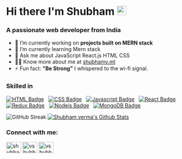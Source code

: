 # Hi there I'm Shubham <img src="https://media.giphy.com/media/hvRJCLFzcasrR4ia7z/giphy.gif" width="25px">
### A passionate web developer from India

- 🔭 I’m currently working on **projects built on MERN stack**
- 🌱 I’m currently learning Mern stack
- 💬 Ask me about JavaScript React.js HTML CSS 
- 👨‍💻 Know more about me at [shubhamv.ml](shubhamv.ml)
- ⚡ Fun fact: **"Be Strong"** I whispered to the wi-fi signal.
### Skilled in 
[![HTML Badge](https://img.shields.io/badge/HTML-orange?style=for-the-badge&labelColor=black&logo=html5&logoColor=orange)](#)  &nbsp; [![CSS Badge](https://img.shields.io/badge/CSS-blue?style=for-the-badge&labelColor=black&logo=css3&logoColor=blue)](#) &nbsp; [![Javascript Badge](https://img.shields.io/badge/-Javascript-F0DB4F?style=for-the-badge&labelColor=black&logo=javascript&logoColor=F0DB4F)](#)  &nbsp; [![React Badge](https://img.shields.io/badge/-React-61DBFB?style=for-the-badge&labelColor=black&logo=react&logoColor=61DBFB)](#) &nbsp; [![Redux Badge](https://img.shields.io/badge/-Redux-007acc?style=for-the-badge&labelColor=black&logo=redux&logoColor=007acc)](#) &nbsp; [![Nodejs Badge](https://img.shields.io/badge/-Nodejs-609857?style=for-the-badge&labelColor=black&logo=node.js&logoColor=609857)](#) &nbsp; [![MongoDB Badge](https://img.shields.io/badge/-MongoDB-409142?style=for-the-badge&labelColor=black&logo=mongodb&logoColor=409142)](#)


![GitHub Streak](https://github-readme-streak-stats.herokuapp.com/?user=vshubhams&theme=highcontrast&fire=f7a305&ring=b0d90b&currStreakLabel=b0d90b)
 <a href="https://github.com/vshubhams/github-readme-stats"><img alt="Shubham verma's Github Stats" src="https://github-readme-stats.vercel.app/api?username=vshubhams&show_icons=true&count_private=true&theme=react&hide_border=true&bg_color=0D1117" /></a>
<h3 align="left">Connect with me:</h3>
<p align="left">
<a href="https://twitter.com/shubhamv_" target="blank"><img align="center" src="https://raw.githubusercontent.com/rahuldkjain/github-profile-readme-generator/master/src/images/icons/Social/twitter.svg" alt="shubhamv_" height="30" width="40" /></a>
<a href="https://linkedin.com/in/vshubhams" target="blank"><img align="center" src="https://raw.githubusercontent.com/rahuldkjain/github-profile-readme-generator/master/src/images/icons/Social/linked-in-alt.svg" alt="vshubhams" height="30" width="40" /></a>
<a href="https://instagram.com/vshubham_" target="blank"><img align="center" src="https://raw.githubusercontent.com/rahuldkjain/github-profile-readme-generator/master/src/images/icons/Social/instagram.svg" alt="vshubham_" height="30" width="40" /></a>

